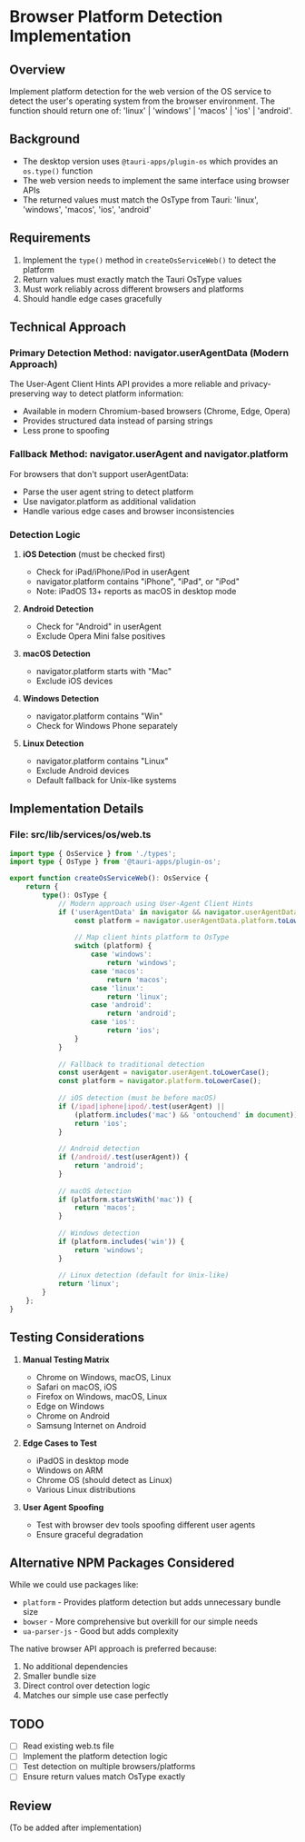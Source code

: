 # Browser Platform Detection Implementation

## Overview
Implement platform detection for the web version of the OS service to detect the user's operating system from the browser environment. The function should return one of: 'linux' | 'windows' | 'macos' | 'ios' | 'android'.

## Background
- The desktop version uses `@tauri-apps/plugin-os` which provides an `os.type()` function
- The web version needs to implement the same interface using browser APIs
- The returned values must match the OsType from Tauri: 'linux', 'windows', 'macos', 'ios', 'android'

## Requirements
1. Implement the `type()` method in `createOsServiceWeb()` to detect the platform
2. Return values must exactly match the Tauri OsType values
3. Must work reliably across different browsers and platforms
4. Should handle edge cases gracefully

## Technical Approach

### Primary Detection Method: navigator.userAgentData (Modern Approach)
The User-Agent Client Hints API provides a more reliable and privacy-preserving way to detect platform information:
- Available in modern Chromium-based browsers (Chrome, Edge, Opera)
- Provides structured data instead of parsing strings
- Less prone to spoofing

### Fallback Method: navigator.userAgent and navigator.platform
For browsers that don't support userAgentData:
- Parse the user agent string to detect platform
- Use navigator.platform as additional validation
- Handle various edge cases and browser inconsistencies

### Detection Logic

1. **iOS Detection** (must be checked first)
   - Check for iPad/iPhone/iPod in userAgent
   - navigator.platform contains "iPhone", "iPad", or "iPod"
   - Note: iPadOS 13+ reports as macOS in desktop mode

2. **Android Detection**
   - Check for "Android" in userAgent
   - Exclude Opera Mini false positives

3. **macOS Detection**
   - navigator.platform starts with "Mac"
   - Exclude iOS devices

4. **Windows Detection**
   - navigator.platform contains "Win"
   - Check for Windows Phone separately

5. **Linux Detection**
   - navigator.platform contains "Linux"
   - Exclude Android devices
   - Default fallback for Unix-like systems

## Implementation Details

### File: src/lib/services/os/web.ts

```typescript
import type { OsService } from './types';
import type { OsType } from '@tauri-apps/plugin-os';

export function createOsServiceWeb(): OsService {
	return {
		type(): OsType {
			// Modern approach using User-Agent Client Hints
			if ('userAgentData' in navigator && navigator.userAgentData?.platform) {
				const platform = navigator.userAgentData.platform.toLowerCase();
				
				// Map client hints platform to OsType
				switch (platform) {
					case 'windows':
						return 'windows';
					case 'macos':
						return 'macos';
					case 'linux':
						return 'linux';
					case 'android':
						return 'android';
					case 'ios':
						return 'ios';
				}
			}
			
			// Fallback to traditional detection
			const userAgent = navigator.userAgent.toLowerCase();
			const platform = navigator.platform.toLowerCase();
			
			// iOS detection (must be before macOS)
			if (/ipad|iphone|ipod/.test(userAgent) || 
			    (platform.includes('mac') && 'ontouchend' in document)) {
				return 'ios';
			}
			
			// Android detection
			if (/android/.test(userAgent)) {
				return 'android';
			}
			
			// macOS detection
			if (platform.startsWith('mac')) {
				return 'macos';
			}
			
			// Windows detection
			if (platform.includes('win')) {
				return 'windows';
			}
			
			// Linux detection (default for Unix-like)
			return 'linux';
		}
	};
}
```

## Testing Considerations

1. **Manual Testing Matrix**
   - Chrome on Windows, macOS, Linux
   - Safari on macOS, iOS
   - Firefox on Windows, macOS, Linux
   - Edge on Windows
   - Chrome on Android
   - Samsung Internet on Android

2. **Edge Cases to Test**
   - iPadOS in desktop mode
   - Windows on ARM
   - Chrome OS (should detect as Linux)
   - Various Linux distributions

3. **User Agent Spoofing**
   - Test with browser dev tools spoofing different user agents
   - Ensure graceful degradation

## Alternative NPM Packages Considered

While we could use packages like:
- `platform` - Provides platform detection but adds unnecessary bundle size
- `bowser` - More comprehensive but overkill for our simple needs
- `ua-parser-js` - Good but adds complexity

The native browser API approach is preferred because:
1. No additional dependencies
2. Smaller bundle size
3. Direct control over detection logic
4. Matches our simple use case perfectly

## TODO
- [ ] Read existing web.ts file
- [ ] Implement the platform detection logic
- [ ] Test detection on multiple browsers/platforms
- [ ] Ensure return values match OsType exactly

## Review
(To be added after implementation)